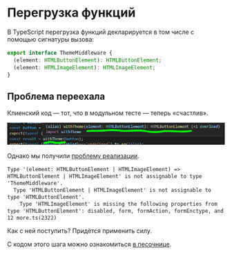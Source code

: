 # Перегрузка функций

В TypeScript перегрузка функций декларируется в том числе с помощью сигнатуры вызова:

```ts
export interface ThemeMiddleware {
  (element: HTMLButtonElement): HTMLButtonElement;
  (element: HTMLImageElement): HTMLImageElement;
}
```

## Проблема переехала

Клиенский код — тот, что в модульном тесте — теперь «счастлив».

![Перегрузка функций в сигнатуре вызова помогает](../assets/2022-02-04Capture.PNG)

Однако мы получили [проблему реализации](https://codesandbox.io/s/step-2-demo-03-12-tv5ym?file=/src/theme-middleware.ts).

```terminal
Type '(element: HTMLButtonElement | HTMLImageElement) => HTMLButtonElement | HTMLImageElement' is not assignable to type 'ThemeMiddleware'.
  Type 'HTMLButtonElement | HTMLImageElement' is not assignable to type 'HTMLButtonElement'.
    Type 'HTMLImageElement' is missing the following properties from type 'HTMLButtonElement': disabled, form, formAction, formEnctype, and 12 more.ts(2322)
```

Как с ней поступить? Придётся применить силу.

С кодом этого шага можно ознакомиться [в песочнице](https://codesandbox.io/s/step-2-demo-03-12-tv5ym).
